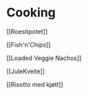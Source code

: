 # Cooking

[[Roestipotet]]

[[Fish'n'Chips]]

[[Loaded Veggie Nachos]]

[[JuleKveite]]

[[Risotto med kjøtt]]

